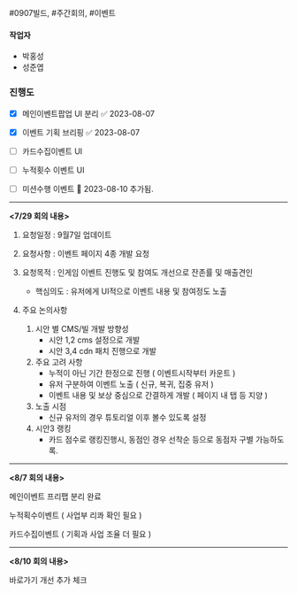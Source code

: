 #0907빌드, #주간회의, #이벤트 


#### 작업자
 - 박홍성
 - 성준엽
 
### 진행도
- [x] 메인이벤트팝업 UI 분리 ✅ 2023-08-07
- [x] 이벤트 기획 브리핑 ✅ 2023-08-07
- [ ] 카드수집이벤트 UI
- [ ] 누적횟수 이벤트 UI
- [ ] 미션수행 이벤트  🛫 2023-08-10 추가됨.






***********************************
**<7/29 회의 내용>**
1. 요청일정 : 9월7일 업데이트
2. 요청사항 : 이벤트 페이지 4종 개발 요청
3. 요청목적 : 인게임 이벤트 진행도 및 참여도 개선으로 잔존률 및 매출견인
	* 핵심의도 : 유저에게 UI적으로 이벤트 내용 및 참여정도 노출

4. 주요 논의사항
	1. 시안 별 CMS/빌 개발 방향성
		* 시안 1,2 cms 설정으로 개발
		* 시안 3,4 cdn 패치 진행으로 개발
	2. 주요 고려 사항
		* 누적이 아닌 기간 한정으로 진행 ( 이벤트시작부터 카운트 )
		* 유저 구분하여 이벤트 노출 ( 신규, 복귀, 집중 유저 )
		* 이벤트 내용 및 보상 중심으로 간결하게 개발 ( 페이지 내 탭 등 지양 )
	3. 노출 시점
		* 신규 유저의 경우 튜토리얼 이후 볼수 있도록 설정
	4. 시안3 랭킹
		* 카드 점수로 랭킹진행시, 동점인 경우 선착순 등으로 동점자 구별 가능하도록.

************************************************

**<8/7 회의 내용>**

메인이벤트 프리팹 분리 완료

누적획수이벤트 ( 사업부 리콰 확인 필요 )

카드수집이벤트 ( 기획과 사업 조율 더 필요 )

************************************************

**<8/10 회의 내용>**

바로가기 개선 추가 체크